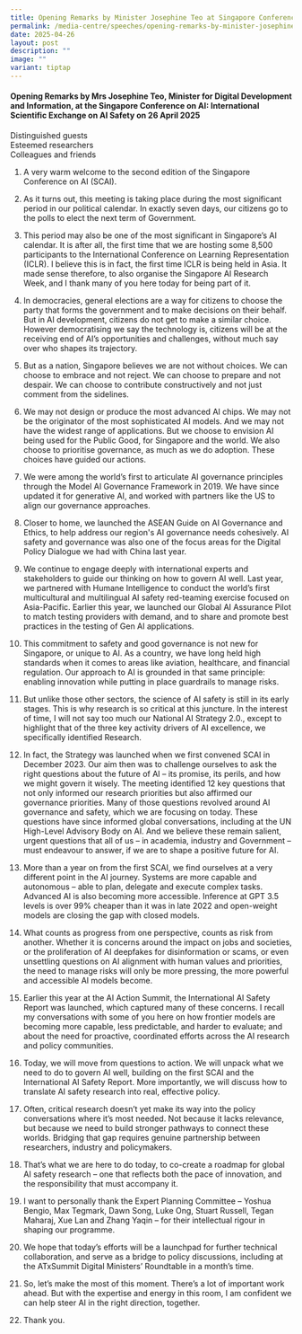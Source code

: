 ```yaml
---
title: Opening Remarks by Minister Josephine Teo at Singapore Conference on AI
permalink: /media-centre/speeches/opening-remarks-by-minister-josephine-teo-at-singapore-conference-on-ai/
date: 2025-04-26
layout: post
description: ""
image: ""
variant: tiptap
---
```

<h4>Opening Remarks by Mrs Josephine Teo, Minister for Digital Development and Information, at the Singapore Conference on AI: International Scientific Exchange on AI Safety on 26 April 2025</h4>
<p>Distinguished guests
<br>Esteemed researchers
<br>Colleagues and friends</p>
<ol data-tight="true" class="tight">
<li>
<p>A very warm welcome to the second edition of the Singapore Conference
on AI (SCAI).</p>
</li>
<li>
<p>As it turns out, this meeting is taking place during the most significant
period in our political calendar. In exactly seven days, our citizens go
to the polls to elect the next term of Government.</p>
</li>
<li>
<p>This period may also be one of the most significant in Singapore’s AI
calendar. It is after all, the first time that we are hosting some 8,500
participants to the International Conference on Learning Representation
(ICLR). I believe this is in fact, the first time ICLR is being held in
Asia. It made sense therefore, to also organise the Singapore AI Research
Week, and I thank many of you here today for being part of it.</p>
</li>
<li>
<p>In democracies, general elections are a way for citizens to choose the
party that forms the government and to make decisions on their behalf.
But in AI development, citizens do not get to make a similar choice. However
democratising we say the technology is, citizens will be at the receiving
end of AI’s opportunities and challenges, without much say over who shapes
its trajectory.</p>
</li>
<li>
<p>But as a nation, Singapore believes we are not without choices. We can
choose to embrace and not reject. We can choose to prepare and not despair.
We can choose to contribute constructively and not just comment from the
sidelines.</p>
</li>
<li>
<p>We may not design or produce the most advanced AI chips. We may not be
the originator of the most sophisticated AI models. And we may not have
the widest range of applications. But we choose to envision AI being used
for the Public Good, for Singapore and the world. We also choose to prioritise
governance, as much as we do adoption. These choices have guided our actions.</p>
</li>
<li>
<p>We were among the world’s first to articulate AI governance principles
through the Model AI Governance Framework in 2019. We have since updated
it for generative AI, and worked with partners like the US to align our
governance approaches.</p>
</li>
<li>
<p>Closer to home, we launched the ASEAN Guide on AI Governance and Ethics,
to help address our region's AI governance needs cohesively. AI safety
and governance was also one of the focus areas for the Digital Policy Dialogue
we had with China last year.</p>
</li>
<li>
<p>We continue to engage deeply with international experts and stakeholders
to guide our thinking on how to govern AI well. Last year, we partnered
with Humane Intelligence to conduct the world’s first multicultural and
multilingual AI safety red-teaming exercise focused on Asia-Pacific. Earlier
this year, we launched our Global AI Assurance Pilot to match testing providers
with demand, and to share and promote best practices in the testing of
Gen AI applications.</p>
</li>
<li>
<p>This commitment to safety and good governance is not new for Singapore,
or unique to AI. As a country, we have long held high standards when it
comes to areas like aviation, healthcare, and financial regulation. Our
approach to AI is grounded in that same principle: enabling innovation
while putting in place guardrails to manage risks.</p>
</li>
<li>
<p>But unlike those other sectors, the science of AI safety is still in its
early stages. This is why research is so critical at this juncture. In
the interest of time, I will not say too much our National AI Strategy
2.0., except to highlight that of the three key activity drivers of AI
excellence, we specifically identified Research.</p>
</li>
<li>
<p>In fact, the Strategy was launched when we first convened SCAI in December
2023. Our aim then was to challenge ourselves to ask the right questions
about the future of AI – its promise, its perils, and how we might govern
it wisely. The meeting identified 12 key questions that not only informed
our research priorities but also affirmed our governance priorities. Many
of those questions revolved around AI governance and safety, which we are
focusing on today. These questions have since informed global conversations,
including at the UN High-Level Advisory Body on AI. And we believe these
remain salient, urgent questions that all of us – in academia, industry
and Government – must endeavour to answer, if we are to shape a positive
future for AI.</p>
</li>
<li>
<p>More than a year on from the first SCAI, we find ourselves at a very different
point in the AI journey. Systems are more capable and autonomous – able
to plan, delegate and execute complex tasks. Advanced AI is also becoming
more accessible. Inference at GPT 3.5 levels is over 99% cheaper than it
was in late 2022 and open-weight models are closing the gap with closed
models.</p>
</li>
<li>
<p>What counts as progress from one perspective, counts as risk from another.
Whether it is concerns around the impact on jobs and societies, or the
proliferation of AI deepfakes for disinformation or scams, or even unsettling
questions on AI alignment with human values and priorities, the need to
manage risks will only be more pressing, the more powerful and accessible
AI models become.</p>
</li>
<li>
<p>Earlier this year at the AI Action Summit, the International AI Safety
Report was launched, which captured many of these concerns. I recall my
conversations with some of you here on how frontier models are becoming
more capable, less predictable, and harder to evaluate; and about the need
for proactive, coordinated efforts across the AI research and policy communities.</p>
</li>
<li>
<p>Today, we will move from questions to action. We will unpack what we need
to do to govern AI well, building on the first SCAI and the International
AI Safety Report. More importantly, we will discuss how to translate AI
safety research into real, effective policy.</p>
</li>
<li>
<p>Often, critical research doesn’t yet make its way into the policy conversations
where it’s most needed. Not because it lacks relevance, but because we
need to build stronger pathways to connect these worlds. Bridging that
gap requires genuine partnership between researchers, industry and policymakers.</p>
</li>
<li>
<p>That’s what we are here to do today, to co-create a roadmap for global
AI safety research – one that reflects both the pace of innovation, and
the responsibility that must accompany it.</p>
</li>
<li>
<p>I want to personally thank the Expert Planning Committee – Yoshua Bengio,
Max Tegmark, Dawn Song, Luke Ong, Stuart Russell, Tegan Maharaj, Xue Lan
and Zhang Yaqin – for their intellectual rigour in shaping our programme.</p>
</li>
<li>
<p>We hope that today’s efforts will be a launchpad for further technical
collaboration, and serve as a bridge to policy discussions, including at
the ATxSummit Digital Ministers’ Roundtable in a month’s time.</p>
</li>
<li>
<p>So, let’s make the most of this moment. There’s a lot of important work
ahead. But with the expertise and energy in this room, I am confident we
can help steer AI in the right direction, together.</p>
</li>
<li>
<p>Thank you.</p>
</li>
</ol>
<p></p>